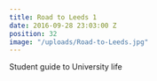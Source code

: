 ```yaml
---
title: Road to Leeds 1
date: 2016-09-28 23:03:00 Z
position: 32
image: "/uploads/Road-to-Leeds.jpg"
---
```


Student guide to University life